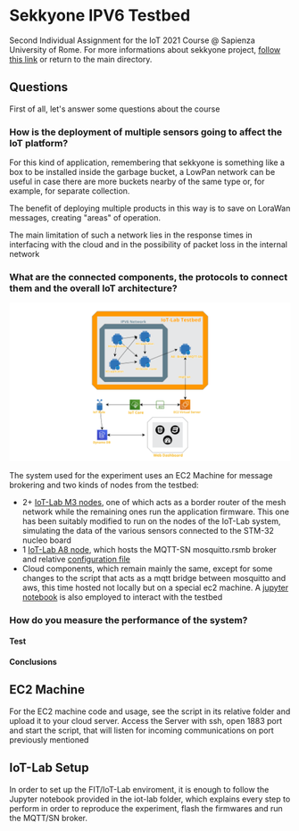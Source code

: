 # Sekkyone IPV6 Testbed

Second Individual Assignment for the IoT 2021 Course @ Sapienza University of Rome. For more informations about sekkyone project, [follow this link](https://github.com/drjack0/iot2020-2021/tree/main/sekkyone) or return to the main directory.

## Questions

First of all, let's answer some questions about the course

### How is the deployment of multiple sensors going to affect the IoT platform?

For this kind of application, remembering that sekkyone is something like a box to be installed inside the garbage bucket, a LowPan network can be useful in case there are more buckets nearby of the same type or, for example, for separate collection.

The benefit of deploying multiple products in this way is to save on LoraWan messages, creating "areas" of operation.

The main limitation of such a network lies in the response times in interfacing with the cloud and in the possibility of packet loss in the internal network

### What are the connected components, the protocols to connect them and the overall IoT architecture?

![network-mesh-diagram](./images/Sekkyone_mesh_network.png)

The system used for the experiment uses an EC2 Machine for message brokering and two kinds of nodes from the testbed:
* 2+ [IoT-Lab M3 nodes](https://www.iot-lab.info/docs/boards/iot-lab-m3/), one of which acts as a border router of the mesh network while the remaining ones run the application firmware. This one has been suitably modified to run on the nodes of the IoT-Lab system, simulating the data of the various sensors connected to the STM-32 nucleo board
* 1 [IoT-Lab A8 node](https://www.iot-lab.info/docs/boards/iot-lab-a8-m3/), which hosts the MQTT-SN mosquitto.rsmb broker and relative [configuration file](./iot-lab/config.conf)
* Cloud components, which remain mainly the same, except for some changes to the script that acts as a mqtt bridge between mosquitto and aws, this time hosted not locally but on a special ec2 machine. A [jupyter notebook](./iot-lab/sekkyone-mesh.ipynb) is also employed to interact with the testbed

### How do you measure the performance of the system?

#### Test

#### Conclusions

## EC2 Machine

For the EC2 machine code and usage, see the script in its relative folder and upload it to your cloud server. Access the Server with ssh, open 1883 port and start the script, that will listen for incoming communications on port previously mentioned

## IoT-Lab Setup

In order to set up the FIT/IoT-Lab enviroment, it is enough to follow the Jupyter notebook provided in the iot-lab folder, which explains every step to perform in order to reproduce the experiment, flash the firmwares and run the MQTT/SN broker.

